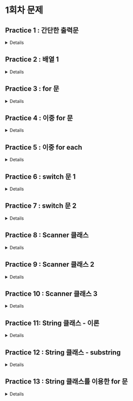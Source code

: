 # 1회차 문제

## Practice 1 : 간단한 출력문
<details>

**[문제]** "Hello World!" 출력하기

**[설명]** "Hello World!"를 출력합니다.

**[코드]**
```java
public class Practice01 {
  public static void main(String[] args) {
    // TO DO
    
  }
}
```
</details>

## Practice 2 : 배열 1
<details>

**[문제]** 자바에서 배열 써보기

**[설명]** 1,2,3,4,5를 요소로 갖는 int형 배열을 선언하여, 출력해봅니다.

- **배열이란?**

  **동일한 자료형(Data Type)의 데이터를 연속된 공간에 저장하기 위한 자료구조**이다.

  JAVA에서의 배열은 C언어에서의 배열과 거의 유사하지만, 한 가지 다른 점이 있다.

  C언어에서의 배열은 `int arr[]` 의 방식으로 변수명을 선언하였지만,

  JAVA에서의 배열은 `int arr[]` 뿐만 아니라, `int[] arr` 의 방식도 지원한다.


- **배열을 선언하는 방식**

```java
  1. 생성과 동시에 초기화
  자료형[] 변수 = {데이터1, 데이터2, 데이터3, ... };
  
  int[] array = {0,1,2,3,4}; // for example
  
  2. 크기를 지정해서 생성 후에 할당
  자료형[] 변수 = new 자료형[크기];
  
  int[] num = new int[3]; // 크기가 3인 배열 생성
  num[0] = 0; // 0번 index에 값 할당
  num[1] = 1; // 1번 index에 값 할당
  num[2] = 2; // 2번 index에 값 할당
 ```
**[코드]**
```java
public class Practice02 {
  public static void main(String[] args) {
    // TO DO
    
    System.out.println("num[0] = " + num[0]);
    System.out.println("num[1] = " + num[1]);
    System.out.println("num[2] = " + num[2]);
    System.out.println("num[3] = " + num[3]);
    System.out.println("num[4] = " + num[4]);
  }
}
```
</details>

## Practice 3 : for 문
<details>

**[문제]** 별 찍기

**[설명]** for 문을 이용하여 별 찍기를 진행합니다. 결과는 다음과 같습니다. 자바에서의 for문과 C 에서의 for문의 구조는 대부분 유사합니다.

**[코드]**
```java
public class Practice03 {
  public static void main(String[] args) {
    // TO DO
  }
}

/*
출력 예시

*
**
***
****
*****
******
*******
********
*********

*/
```
</details>

## Practice 4 : 이중 for 문
<details>

**[문제]** 주사위 두 개 던지기

**[설명]** : 두 개의 주사위를 던졌을 때, 눈의 합이 6이 되는 모든 경우의 수를 출력하는 프로그램을 작성하시오. 출력 결과는 다음과 같습니다. 

1 + 5 = 6 <br>
2 + 4 = 6 <br>
3 + 3 = 6 <br>
4 + 2 = 6 <br>
5 + 1 = 6 <br>

**[코드]**
```java
public class Practice04 {
  public static void main(String[] args) {
    // TO DO

  }
}

/*
출력결과
1 + 5 = 6
2 + 4 = 6
3 + 3 = 6
4 + 2 = 6
5 + 1 = 6
*/
```
</details>

## Practice 5 : 이중 for each
<details>

**[문제]** 2차원 배열을 for-each 문법을 통해 출력해보자.

**[설명]** 자바에는 C언어와 다르게 배열에 대해서 각각의 요소(element)를 대상으로 접근할 수 있는 문법이 존재한다. <br> 
`iterate`로 사용할 수 있는 자료형은 루프를 돌릴수 있는 자료형(배열 및 ArrayList 등)만 가능하다. 다음과 같은 문법을 통해 반복할 대상에 대해서 index를 1씩 증가시키면서 접근할 수 있다.
  ```java
  // for-each 문법
  for (type var: iterate) { // iterate에서 원소를 하나씩 차례로 꺼내서 var에 할당하고 
      body-of-loop	// body-of-loop를 실행하는 구문.
  }
  
  // 사용 예시
  int [] array = {1,2,3,4};
  for(int element : array) {
          System.out.println(element);
  }
  
  /*
  출력 결과
  1
  2
  3
  4
  */
  ``` 

**[코드]**
```java
public class Practice05 {
  public static void main(String[] args) {
    int[][] dim = {
      {1,2,3,4},
      {5,6,7,8},
      {9,10,11,12}
    };
    
    // TO DO
    
  }
}

/*
출력 예시

1 2 3 4 
5 6 7 8 
9 10 11 12
*/
```

</details>

## Practice 6 : switch 문 1
<details>

**[문제]** switch문 기초 1

**[설명]** 1을 입력할 시에, “1번을 선택하셨습니다.”, 2를 입력할 시에, “2번을 선택하셨습니다.”를 출력합니다. 그 외의 입력의 경우에 return을 통해 프로그램을 종료합니다.

**[코드]**
```java
import java.util.Scanner;

public class Practice06 {
  public static void main(String[] args) {
    Scanner sc = new Scanner(System.in);
    int num = sc.nextInt();
    
    switch (num) {
      // TO DO
      
    }
  }
}

/*
출력 예시

1
1번을 선택하셨습니다.
*/
```
</details>

## Practice 7 : switch 문 2
<details>

**[문제]** 자넨 재수강일세.

**[설명]** 학점(알파벳) 입력 시, 소수점으로 바꿔주는 코드다. 

입/출력 예시는 다음과 같다.

| 입력 | 출력 |
| --- | --- |
| A+ | A+ = 4.5 |
| A | A = 4.0 |
| A0 | A0 = 4.0 |
| B+ | B+ = 3.5 |
| B | B = 3.0 |
| B0 | B0 = 3.0 |
| 그 외 | 재수강 |

**[코드]**
```java
import java.util.Scanner;

public class Practice07 {
  public static void main(String[] args) {
    Scanner sc = new Scanner(System.in);
    
    System.out.print("Enter a letter grade : ");
    String letterGrade = scanner.nextLine();
    
    double gradePoint;
    
    // TO DO
    
    System.out.println(letterGrade + " = " + gradePoint);
  }
}

/*
출력 예시 1
Enter a letter grade: A
A = 4.0

출력 예시 2
Enter a letter grade: A0
A0 = 4.0

출력 예시 3
Enter a letter grade: C
재수강
*/
```
</details>

## Practice 8 : Scanner 클래스
<details>

**[문제]** : Scanner을 사용하여, 정수 2개를 입력받기

[설명] : 이번 예제는 코딩하는 예제가 아닌 읽어보는 예제입니다.

- Scanner?

  JAVA에서 사용자 입력 또는 파일에 대한 입력은 대부분 Scanner 클래스를 통해 진행합니다. 클래스는 기본적으로 ********객체********를 생성하고, 이를 이용하는 방식으로 진행하므로 Scanner 클래스를 사용하기 위해서는 객체의 생성이 선행되어야 합니다.

  일반적인 객체의 생성 방법 및 사용 방법은 다음과 같습니다.

    ```java
    // 객체 생성 방법
    클래스_이름 객체_이름 = new 클래스_이름();
    Scanner sc = new Scanner(System.in); // System.in은 나중에 다시 언급하겠습니다!
    int num = sc.nextInt(); // 키보드로 입력한 Int형 값을 입력스트림으로부터 가져온다.
    ```

    ```java
    // 실제 사용 방법 1
    import java.util.Scanner; // Scanner 클래스가 존재하는 패키지
    public class Main {
    	public static void main(String[] args) {
            Scanner sc = new Scanner(System.in); // sc라는 scanner 객체 생성
            int A = sc.nextInt(); // 다음 Int형 데이터를 가져오는 메소드(nextInt)
            sc.close(); // Scanner 객체 sc 종료하기.
        }
    }
    ```

    ```java
    // 실제 사용 방법 2
    import java.util.Scanner;
    
    public class ScannerTest1 {
    	public static void main(String[] args) {
    		int num1 = 0;
    		int num2 = 0;
    		
    		Scanner sc = new Scanner(System.in);
    		
    		System.out.print("첫번쨰 정수 : ");
    		num1 = sc.nextInt();
    		System.out.print("두번쨰 정수 : ");
    		num2 = sc.nextInt();
    		
    		System.out.println("첫번쨰 정수 : "+num1);
    		System.out.println("두번쨰 정수 : "+num2);
    		System.out.print("두 수의 합   : ");
    		System.out.println(num1+num2);
    		sc.close();
    	}
    }
    
    /*
    첫번쨰 정수 : 3
    두번쨰 정수 : 4
    첫번쨰 정수 : 3
    두번쨰 정수 : 4
    두 수의 합   : 7
    */
    ```

</details>

## Practice 9 : Scanner 클래스 2
<details>

**[문제]** Scanner 클래스를 이용하여 입력한 정수에 대해 판단을 진행하자.

**[설명]** Scanner 클래스를 이용하여 0이 아닌 정수 한 개를 입력 받고, 정수가 양수인 경우 “숫자는 양수”를 출력하고, 음수인 경우 “숫자는 음수”를 출력한다.

**[코드]**
```java
import java.util.Scanner;

public class Practice09 {
  public static void main(String[] args) {
    Scanner sc = new Scanner(System.in);
    
    // TO DO
  }
}
```
</details>

## Practice 10 : Scanner 클래스 3
<details>

**[문제]** 두 숫자를 입력하면 더한 값을 출력하는 과정을 반복하는 코드를 작성해보자. 

**[설명]** Scanner 클래스를 이용하여 두 양의 정수를 입력 받고, 입력받은 두 수의 합을 출력하는 것을 무한히 반복한다. 종료하려면 -1을 입력한다.

**[코드]**
```java
import java.util.Scanner;

public class Practice10 {
  public static void main(String[] args) {
    Scanner sc = new Scanner(System.in);
    
    while(true) {
      System.out.println("더하기 할 두 숫자를 입력하세요!");
      int num1, num2, result;
      
      // TO DO
      
    }
  }
}

/*
출력 예시

더하기 할 두 숫자를 입력하세요!
1 3
1 + 3 = 4
더하기 할 두 숫자를 입력하세요!
4 5
4 + 5 = 9
더하기 할 두 숫자를 입력하세요!
10 21
10 + 21 = 31
더하기 할 두 숫자를 입력하세요!
-1
*/
```
</details>

## Practice 11: String 클래스 - 이론

<details>

**[문제]** String 클래스

**[설명]** 이번 예제도 코딩하는 예제가 아닌 읽어보는 예제입니다.

- **String 클래스**

  > C언어에서는 문자열을 char형 배열로 표현하지만, 자바에서는 문자열을 위한 String이라는 클래스를 별도로 제공합니다. String 클래스에는 문자열과 관련된 작업을 할 때 유용하게 사용할 수 있는 다양한 메소드가 포함되어 있습니다. - 코딩의 시작, TCP school
  >

  String 또한 앞서 다룬 Scanner와 마찬가지로 클래스에 속한다. 따라서 new 연산자를 통해 생성을 진행하는 것이 일반적이나, 친절한 자바에서는 간단한 방법을 통해 String 객체를 생성할 수 있도록 지원한다.

- String 클래스의 객체 생성 방법

    ```java
    // 방법 1. 다른 클래스와 마찬가지로 new 연산자를 통해 생성하는 방법
    String str = new String("Hello");
    
    // 방법 2. 문자열 리터럴을 직접 할당하여 객체를 생성하는 방법
    String str2 = "Hello";
    ```

- 참고 !

  String 클래스는 **+ 연산자**를 통해 문자열을 합칠 수 있도록 지원한다. 이 때, 이전의 문자열에 추가로 붙이는 것처럼 보이지만, String 객체는 불변이므로 새로운 문자열 리터럴을 생성하여 새롭게 할당한다.

    ```java
    public class StringTest3 {
    
    	public static void main(String[] args) {
    		String str1 = "휴 강";
    		System.out.println(str1);
    
    		String str2 = "의에 늦었네요. 수업 시작하겠습니다.";
    		str1 += str2; // str1에는 str1과 str2의 내용을 합친 문자열이 새롭게 할당된다.
    
    		System.out.println(str1);
    	}
    }
    /*
    출력결과
    휴 강
    휴 강의에 늦었네요. 수업 시작하겠습니다.
    */
    ```
</details>

## Practice 12 : String 클래스 - substring

<details>

**[문제]** 문자열을 잘라봅시다.
**[설명]** String 클래스에 존재하는 **substring** 메소드를 이용하여 주어진 문자열을 자른다.

→ String.substring(start) // 문자열  start위치부터 끝까지 문자열 자르기 <br>
→ String.substring(start, end) // 문자열  start위치 부터 end -1 까지 문자열 발췌
```java
public class StringTest2 {
	public static void main(String[] args) {
		String str = "012345678";
        // TO DO : 
		// 0번째 index부터 2(3-1)번째 index까지
		// 1번째 index부터 문자열 끝까지
	}
}
/*
출력 결과
012
12345678
*/
```
</details>

## Practice 13 : String 클래스를 이용한 for 문

<details>

**[문제]** 자바는! 이게! 되네!

**[설명]** “자바는”, “이게”, “되네”를 갖는 String형 배열 strs를 for-each 방법을 통해 접근하여, 각각의 문자열 끝에 “!”를 붙여서 출력을 진행해보자.

다시 보는 for-each 문법

```java
for (type var : iterate) { // iterate에서 원소를 하나씩 차례로 꺼내서 var에 할당하고 
    body-of-loop           // body-of-loop를 실행하는 구문.
}
```

[코드]

```java
public class StringTest1 {

	public static void main(String[] args) {
		String [] strs = {
				"자바는", "이게", "되네"
		};
		// TO DO with for-loop

		//
	}
}
/*
자바는! 이게! 되네!
*/
```
</details>